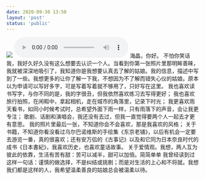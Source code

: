 ```yaml
---
date: 2020-09-30 13:50
layout: 'post'
status: 'public'
---
```


![](https://cdn.pixabay.com/photo/2017/01/28/11/44/take-it-easy-2015200_1280.jpg)
<audio src="https://vernallove.com/Cited/%E5%AE%B9%E7%A5%96%E5%84%BF-%E6%80%AF.mp3" autoplay loop controls></audio>
        海晶，你好。
        不怕你笑话我，我好久好久没有这么想要去认识一个人。当看到你第一张照片里那明眸善睐，我就被深深地吸引了，我知道你是我想要认真去了解的姑娘。我的信息，描述中写到了一些。我想更多的让你了解一下我，不想因为不了解而错失心仪的姑娘。原本以为申请可以写好多字，可是写着写着就不够用了，只好写在这里。
        我也喜欢读书写字，与你不同的是，我的字很丑，但我依然喜欢练习去写得更好；
        我也喜欢旅行拍照，在闲暇中，拿起相机，走在城市的角落里，记录下时光；
        我更喜欢雨天看书，如同小时候考试时，总希望外面下雨一样，只有雨落下的声音，会让我更专注；
        歌剧、话剧和演唱会，我还没有去过，但我一直觉得要两个人一起去才更有意思。
        我的照片里最后一张，不知道你会不会喜欢，那是我喜欢的风格；
         关于书籍，不知道你看没看过乌尔巴诺维斯的手绘集《东京老铺》，以后有机会一定要去游览一番，真的很喜欢；还有安万侣的《古事记》以及和它同为日本奈良时代的成书《日本書紀》，我喜欢历史，也喜欢童话故事。
        关于爱情观。我想，两人互为彼此的依靠，生活有苦有甜：苦可以减半，甜可以加倍。简简单单
        我曾经读到过这样一句话：谨慎的做选择，不是纠结或挑剔；而是对生活的上心和不将就。我想我们都是这样的人，我希望温柔善良的姑娘总会被温柔以待。
         
       